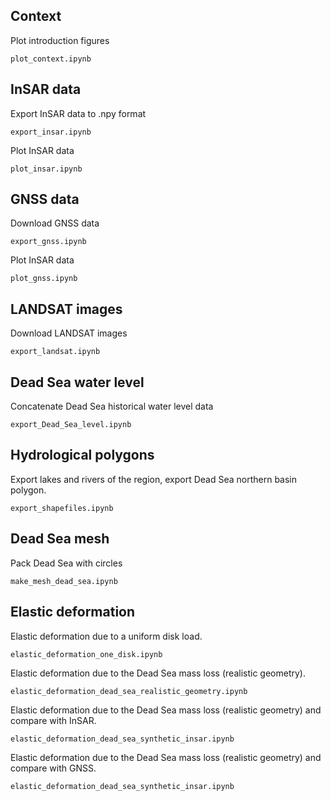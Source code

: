 ## Context

Plot introduction figures

```
plot_context.ipynb
```

## InSAR data

Export InSAR data to .npy format

```
export_insar.ipynb
```

Plot InSAR data

```
plot_insar.ipynb
```

## GNSS data

Download GNSS data

```
export_gnss.ipynb
```

Plot InSAR data

```
plot_gnss.ipynb
```

## LANDSAT images

Download LANDSAT images

```
export_landsat.ipynb
```

## Dead Sea water level

Concatenate Dead Sea historical water level data

```
export_Dead_Sea_level.ipynb
```

## Hydrological polygons

Export lakes and rivers of the region, export Dead Sea northern basin polygon.

```
export_shapefiles.ipynb
```

## Dead Sea mesh

Pack Dead Sea with circles

```
make_mesh_dead_sea.ipynb
```

## Elastic deformation

Elastic deformation due to a uniform disk load.

```
elastic_deformation_one_disk.ipynb
```

Elastic deformation due to the Dead Sea mass loss (realistic geometry).

```
elastic_deformation_dead_sea_realistic_geometry.ipynb
```

Elastic deformation due to the Dead Sea mass loss (realistic geometry) and compare with InSAR.

```
elastic_deformation_dead_sea_synthetic_insar.ipynb
```

Elastic deformation due to the Dead Sea mass loss (realistic geometry) and compare with GNSS.

```
elastic_deformation_dead_sea_synthetic_insar.ipynb
```
